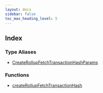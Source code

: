 ```yaml
---
layout: docs
sidebar: false
toc_max_heading_level: 5
---
```


## Index

### Type Aliases

- [CreateRollupFetchTransactionHashParams](type-aliases/CreateRollupFetchTransactionHashParams.md)

### Functions

- [createRollupFetchTransactionHash](functions/createRollupFetchTransactionHash.md)
